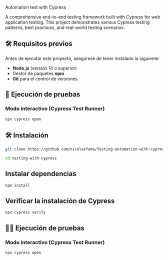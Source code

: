 Automation test with Cypress

A comprehensive end-to-end testing framework built with Cypress for web application testing. This project demonstrates various Cypress testing patterns, best practices, and real-world testing scenarios.

## 🛠️ Requisitos previos

Antes de ejecutar este proyecto, asegúrese de tener instalado lo siguiente:

- **Node.js** (versión 14 o superior)
- Gestor de paquetes **npm**
- **Git** para el control de versiones.

## 🧪 Ejecución de pruebas

### Modo interactivo (Cypress Test Runner)

```bash
npx cypress open
````

## 🛠️ Instalación
```bash
git clone https://github.com/nicolasfama/Testing-automation-with-cypress.git
````
````bash
cd testing-with-cypress
````
## Instalar dependencias
````bash
npm install
````
## Verificar la instalación de Cypress
````bash
npx cypress verify
````
## 🏃‍♂️ Ejecución de pruebas

### Modo interactivo (Cypress Test Runner)
````bash
npx cypress open
````

